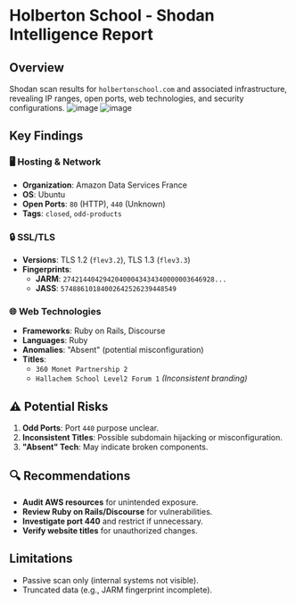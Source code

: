 # Holberton School - Shodan Intelligence Report

## Overview
Shodan scan results for `holbertonschool.com` and associated infrastructure, revealing IP ranges, open ports, web technologies, and security configurations.
![image](https://github.com/user-attachments/assets/dde87e41-6478-4dcb-b9db-c441216ef9da)
![image](https://github.com/user-attachments/assets/7f79e7cd-110e-4cfe-aed1-e8a6b24157f0)


## Key Findings

### 🖥️ Hosting & Network
- **Organization**: Amazon Data Services France  
- **OS**: Ubuntu  
- **Open Ports**: `80` (HTTP), `440` (Unknown)  
- **Tags**: `closed`, `odd-products`  

### 🔒 SSL/TLS
- **Versions**: TLS 1.2 (`flev3.2`), TLS 1.3 (`flev3.3`)  
- **Fingerprints**:  
  - **JARM**: `27421440429420400043434340000003646928...`  
  - **JASS**: `57488610184002642526239448549`  

### 🌐 Web Technologies
- **Frameworks**: Ruby on Rails, Discourse  
- **Languages**: Ruby  
- **Anomalies**: "Absent" (potential misconfiguration)  
- **Titles**:  
  - `360 Monet Partnership 2`  
  - `Hallachem School Level2 Forum 1` *(Inconsistent branding)*  

## ⚠️ Potential Risks
1. **Odd Ports**: Port `440` purpose unclear.  
2. **Inconsistent Titles**: Possible subdomain hijacking or misconfiguration.  
3. **"Absent" Tech**: May indicate broken components.  

## 🔍 Recommendations
- **Audit AWS resources** for unintended exposure.  
- **Review Ruby on Rails/Discourse** for vulnerabilities.  
- **Investigate port 440** and restrict if unnecessary.  
- **Verify website titles** for unauthorized changes.  

## Limitations
- Passive scan only (internal systems not visible).  
- Truncated data (e.g., JARM fingerprint incomplete).  
